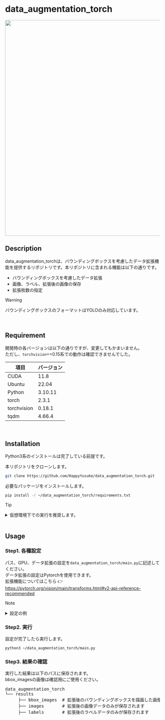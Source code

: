 # data_augmentation_torch
<div align="center">
  <img src="https://github.com/user-attachments/assets/ce8f4685-fdbe-46f4-a722-ace41159b836" width="700">
</div>

## Description
data_augmentation_torchは、バウンディングボックスを考慮したデータ拡張機能を提供するリポジトリです。本リポジトリに含まれる機能は以下の通りです。
* バウンディングボックスを考慮したデータ拡張
* 画像、ラベル、拡張後の画像の保存
* 拡張枚数の指定

> [!WARNING]
> バウンディングボックスのフォーマットはYOLOのみ対応しています。

</br>

## Requirement
開発時の各バージョンは以下の通りですが、変更してもかまいません。</br>
ただし、`torchvision`==0.15系での動作は確認できませんでした。

| 項目 | バージョン |
| --- | --- |
| CUDA | 11.8 |
| Ubuntu | 22.04 |
| Python | 3.10.11 |
| torch | 2.3.1 |
| torchvision | 0.18.1 |
| tqdm | 4.66.4 |

</br>

## Installation

Python3系のインストールは完了している前提です。

本リポジトリをクローンします。

```bash
git clone https://github.com/HappyYusuke/data_augmentation_torch.git
```

必要なパッケージをインストールします。

```bash
pip install -r ~/data_augmentation_torch/requirements.txt
```

> [!TIP]
> <details><summary> 仮想環境下での実行を推奨します。</summary>
>  
> pipenvのインストール
> ```bash
> pip install pipenv
> ```
>  
> ディレクトリの作成
> ```bash
> mkdir ~/Project1
> cd ~/Project1
> ```
>  
> 仮想環境を生成する
> ```bash
> pipenv
> ```
>  
> 仮想環境の中に入る
> ```bash
> pipenv shell
> ```
> </details>

</br>

## Usage
### Step1. 各種設定

パス、GPU、データ拡張の設定を`data_augmentation_torch/main.py`に記述してください。 </br>
データ拡張の設定はPytorchを使用できます。</br>
拡張機能についてはこちら 👉 https://pytorch.org/vision/main/transforms.html#v2-api-reference-recommended

> [!NOTE]
> <details><summary>設定の例</summary>
>  
>  ```py
>  # 保存するファイル名
>  SAVE_NAME = "laser_img_aug"
>  # 読み込むディレクトリまでのパス
>  IMAGES_PATH = "/home/demulab/follow_me_dataset_origin/train_val/images"
>  LABELS_PATH = "/home/demulab/follow_me_dataset_origin/train_val/labels"
>  # GPUの設定
>  DEVICE = "cuda:0"
>  # 何枚拡張するか
>  AUGMENTATION_NUM = 125000 - 11923
>  # 拡張後のデータを確認するか
>  DATA_CHECK = True
>  # データ拡張の設定
>  DATA_AUGMENTATION_TRANSFORMS = [
>          T.Compose([
>              T.ToImage(),
>
>              # 切り取って指定されたサイズに変更する
>              #T.RandomResizedCrop(size=(700, 700), antialias=True),
>              # 水平に反転
>              T.RandomHorizontalFlip(p=0.5),
>              # 鮮鋭化
>              T.RandomAdjustSharpness(sharpness_factor=0 ,p=0.2),
>              T.RandomAdjustSharpness(sharpness_factor=3, p=0.2),
>              T.RandomAdjustSharpness(sharpness_factor=5, p=0.2),
>              # アフィン変換
>              T.RandomAffine(degrees=[-10, 10], translate=(0.2, 0.2), scale=(0.7, 1.5)),
>
>              T.ToDtype(torch.uint8, scale=True)
>              ]),
>
>          T.Compose([
>              T.ToImage(),
>
>              # 射影変換(pは確率)
>              T.RandomPerspective(p=0.3),
>              # 鮮鋭化
>              T.RandomAdjustSharpness(sharpness_factor=0 ,p=0.2),
>              T.RandomAdjustSharpness(sharpness_factor=3, p=0.2),
>              T.RandomAdjustSharpness(sharpness_factor=5, p=0.2),
>              # 水平に反転
>              T.RandomHorizontalFlip(p=0.5),
>            
>              T.ToDtype(torch.uint8, scale=True)
>              ]),
>
>          T.Compose([
>              T.ToImage(),
>
>              # 回転
>              T.RandomRotation(degrees=20),
>              # アフィン変換
>              T.RandomAffine(degrees=[-10, 10], translate=(0.2, 0.2), scale=(0.7, 1.5)),
>              # 水平に反転
>              T.RandomHorizontalFlip(p=0.5),
>
>              T.ToDtype(torch.uint8, scale=True)
>              ]),
>          ]
>  ```
>
></details>

### Step2. 実行
設定が完了したら実行します。

```bash
python3 ~/data_augmentation_torch/main.py
```

### Step3. 結果の確認

実行した結果は以下のパスに保存されます。</br>
bbox_imagesの画像は確認用にご使用ください。

<pre>
data_augmentation_torch
└── results
     ├── bbox_images  # 拡張後のバウンディングボックスを描画した画像が保存されます
     ├── images       # 拡張後の画像データのみが保存されます
     ├── labels       # 拡張後のラベルデータのみが保存されます
</pre>


